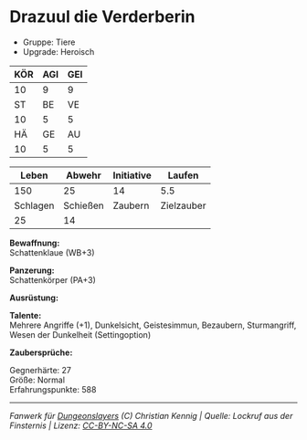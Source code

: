 # Drazuul die Verderberin  
- Gruppe: Tiere  
- Upgrade: Heroisch  

| KÖR | AGI | GEI |  
| --- | --- | --- |  
| 10  | 9   | 9   |
| ST  | BE  | VE  |  
| 10  | 5   | 5   |
| HÄ  | GE  | AU  |  
| 10  | 5   | 5   |


| Leben    | Abwehr   | Initiative | Laufen     |
| -------- | -------- | ---------- | ---------- |
| 150      | 25       | 14         | 5.5        |
| Schlagen | Schießen | Zaubern    | Zielzauber |
| 25       | 14       |            |            |

**Bewaffnung:**  
Schattenklaue (WB+3)

**Panzerung:**  
Schattenkörper (PA+3)

**Ausrüstung:**  


**Talente:**  
Mehrere Angriffe (+1), Dunkelsicht, Geistesimmun, Bezaubern, Sturmangriff, Wesen der Dunkelheit (Settingoption)

**Zaubersprüche:**  


Gegnerhärte: 27  
Größe: Normal  
Erfahrungspunkte: 588  



___
*Fanwerk für [Dungeonslayers](https://www.dungeonslayers.net/) (C) Christian Kennig | Quelle: Lockruf aus der Finsternis | Lizenz: [CC-BY-NC-SA 4.0](https://creativecommons.org/licenses/by-nc-sa/4.0/deed.de)*